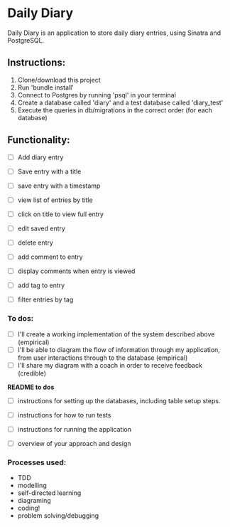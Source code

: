 # Daily Diary 

Daily Diary is an application to store daily diary entries, using Sinatra and PostgreSQL.

## Instructions:

1. Clone/download this project
2. Run 'bundle install'
3. Connect to Postgres by running 'psql' in your terminal
4. Create a database called 'diary' and a test database called 'diary_test'
5. Execute the queries in db/migrations in the correct order (for each database)

## Functionality:

- [ ] Add diary entry
- [ ] Save entry with a title 
- [ ] save entry with a timestamp
- [ ] view list of entries by title
- [ ] click on title to view full entry
- [ ] edit saved entry
- [ ] delete entry
- [ ] add comment to entry
- [ ] display comments when entry is viewed
- [ ] add tag to entry
- [ ] filter entries by tag
 

### To dos:

- [ ] I'll create a working implementation of the system described above (empirical)
- [ ] I'll be able to diagram the flow of information through my application, from user interactions through to the database (empirical)
- [ ] I'll share my diagram with a coach in order to receive feedback (credible)

**README to dos**  

- [ ] instructions for setting up the databases, including table setup steps.
- [ ] instructions for how to run tests
- [ ] instructions for running the application
- [ ] overview of your approach and design


### Processes used:

- TDD
- modelling
- self-directed learning
- diagraming
- coding!
- problem solving/debugging